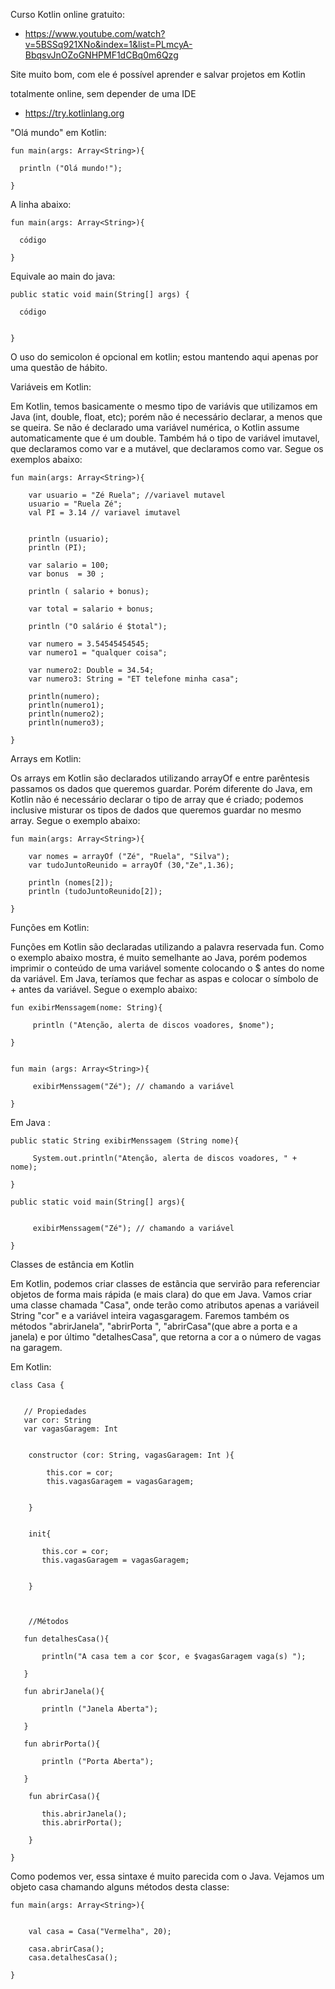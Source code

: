 
Curso Kotlin online gratuito:

* https://www.youtube.com/watch?v=5BSSq921XNo&index=1&list=PLmcyA-BbqsvJnOZoGNHPMF1dCBq0m6Qzg

Site muito bom, com ele é possível aprender e salvar projetos em Kotlin

totalmente online, sem depender de uma IDE

* https://try.kotlinlang.org

"Olá mundo" em Kotlin:

```
fun main(args: Array<String>){

  println ("Olá mundo!");

}
```

A linha abaixo:

```
fun main(args: Array<String>){

  código

} 
```

Equivale ao main do java:

```
public static void main(String[] args) {

  código


}
```


O uso do  semicolon é opcional em kotlin; estou mantendo aqui apenas por uma
questão de hábito.    


Variáveis em Kotlin:

Em Kotlin, temos basicamente o mesmo tipo de variávis que utilizamos em Java 
(int, double, float, etc); porém não é necessário declarar, a menos que se queira.
Se não é declarado uma variável numérica, o Kotlin assume automaticamente 
que é um double. Também há o tipo de variável imutavel, que declaramos como var 
e a mutável, que declaramos como var.
Segue os exemplos abaixo:

```
fun main(args: Array<String>){

    var usuario = "Zé Ruela"; //variavel mutavel
    usuario = "Ruela Zé";
    val PI = 3.14 // variavel imutavel


    println (usuario);  
    println (PI);

    var salario = 100;
    var bonus  = 30 ;

    println ( salario + bonus);

    var total = salario + bonus;

    println ("O salário é $total");

    var numero = 3.54545454545;
    var numero1 = "qualquer coisa";

    var numero2: Double = 34.54;
    var numero3: String = "ET telefone minha casa";

    println(numero);
    println(numero1);
    println(numero2);
    println(numero3);

} 
```


Arrays em Kotlin:


Os arrays em Kotlin são declarados utilizando arrayOf e entre parêntesis
passamos os dados que queremos guardar. Porém diferente do Java, em
Kotlin não é necessário declarar o tipo de array que é criado; podemos 
inclusive misturar os tipos de dados que queremos guardar no mesmo array.
Segue o exemplo abaixo:


```
fun main(args: Array<String>){

    var nomes = arrayOf ("Zé", "Ruela", "Silva");
    var tudoJuntoReunido = arrayOf (30,"Ze",1.36);

    println (nomes[2]);
    println (tudoJuntoReunido[2]);

}
```


Funções em Kotlin:

Funções em Kotlin são declaradas utilizando a palavra reservada fun. Como o
exemplo abaixo mostra, é muito semelhante ao Java, porém podemos imprimir
o conteúdo de uma variável somente colocando o $ antes do nome da variável.
Em Java, teríamos que fechar as aspas e colocar o símbolo de + antes da
variável. Segue o exemplo abaixo:


```
fun exibirMenssagem(nome: String){

     println ("Atenção, alerta de discos voadores, $nome");

}


fun main (args: Array<String>){

     exibirMenssagem("Zé"); // chamando a variável

}
```

Em Java :

```
public static String exibirMenssagem (String nome){

     System.out.println("Atenção, alerta de discos voadores, " + nome);

}

public static void main(String[] args){


     exibirMenssagem("Zé"); // chamando a variável

}
```
Classes de estância em Kotlin


Em Kotlin, podemos criar classes de estãncia que servirão para referenciar objetos
de forma mais rápida (e mais clara) do que em Java. Vamos criar uma classe chamada "Casa",
onde terão como atributos apenas a variáveil String "cor" e a variável inteira vagasgaragem.
Faremos também os métodos "abrirJanela", "abrirPorta ", "abrirCasa"(que abre a porta e a janela)
e por último "detalhesCasa", que retorna a cor a o número de vagas na garagem.

Em Kotlin:

```
class Casa {
    
    
   // Propiedades 
   var cor: String
   var vagasGaragem: Int
    
    
    constructor (cor: String, vagasGaragem: Int ){
        
        this.cor = cor;
        this.vagasGaragem = vagasGaragem;
        
        
    }
 
 
    init{ 
        
       this.cor = cor;
       this.vagasGaragem = vagasGaragem;
       
        
    }
    
  
      
    //Métodos
    
   fun detalhesCasa(){
       
   	   println("A casa tem a cor $cor, e $vagasGaragem vaga(s) ");	   
        
   }
    
   fun abrirJanela(){
       
       println ("Janela Aberta");
       
   }    
       
   fun abrirPorta(){
       
       println ("Porta Aberta");    
       
   } 
       
    fun abrirCasa(){
       
       this.abrirJanela();
       this.abrirPorta();   
       
   	}    
    
}
```
Como podemos ver, essa sintaxe é muito parecida com o Java. Vejamos um objeto casa chamando alguns métodos desta classe:

```
fun main(args: Array<String>){
    
    
    val casa = Casa("Vermelha", 20);
 
    casa.abrirCasa();
    casa.detalhesCasa();
      
}
```
